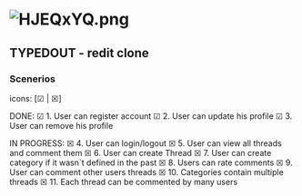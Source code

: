 # ![HJEQxYQ.png](https://iili.io/HJEQxYQ.png)
## TYPEDOUT - redit clone
### Scenerios
icons: [☑ | ☒]

DONE:
☑ 1. User can register account
☑ 2. User can update his profile
☑ 3. User can remove his profile

IN PROGRESS:
☒ 4. User can login/logout
☒ 5. User can view all threads and comment them
☒ 6. User can create Thread
☒ 7. User can create category if it wasn`t defined in the past
☒ 8. Users can rate comments
☒ 9. User can comment other users threads
☒ 10. Categories contain multiple threads
☒ 11. Each thread can be commented by many users